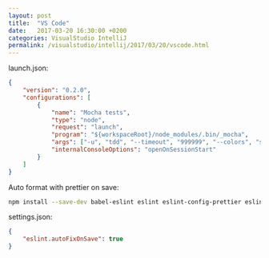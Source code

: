 ```yaml
---
layout: post
title:  "VS Code"
date:   2017-03-20 16:30:00 +0200
categories: VisualStudio IntelliJ
permalink: /visualstudio/intellij/2017/03/20/vscode.html
---
```


launch.json:

``` json
{
    "version": "0.2.0",
    "configurations": [
        {
            "name": "Mocha tests",
            "type": "node",
            "request": "launch",
            "program": "${workspaceRoot}/node_modules/.bin/_mocha",
            "args": ["-u", "tdd", "--timeout", "999999", "--colors", "src/**/*.test.js", "bin/*.test.js"],
            "internalConsoleOptions": "openOnSessionStart"
        }
    ]
}
```

Auto format with prettier on save:

``` bash
npm install --save-dev babel-eslint eslint eslint-config-prettier eslint-plugin-prettier prettier
```

settings.json:

``` json
{
    "eslint.autoFixOnSave": true
}
```
